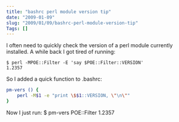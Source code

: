 ```yaml
--- 
title: "bashrc perl module version tip"
date: "2009-01-09"
slug: "2009/01/09/bashrc-perl-module-version-tip"
Tags: []
---
```

I often need to quickly check the version of a perl module currently installed.  A while back I got tired of running:

    $ perl -MPOE::Filter -E 'say $POE::Filter::VERSION'
    1.2357

So I added a quick function to .bashrc:

``` bash
pm-vers () {
    perl -M$1 -e "print \$$1::VERSION, \"\n\""
}
```

Now I just run:
    $ pm-vers POE::Filter
    1.2357


